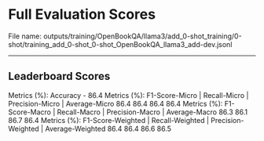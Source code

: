 # Full Evaluation Scores

File name: outputs/training/OpenBookQA/llama3/add_0-shot_training/0-shot/training_add_0-shot_0-shot_OpenBookQA_llama3_add-dev.jsonl


---

## Leaderboard Scores

Metrics (%): Accuracy - 86.4
Metrics (%): F1-Score-Micro | Recall-Micro | Precision-Micro | Average-Micro
                86.4        86.4          86.4        86.4
Metrics (%): F1-Score-Macro | Recall-Macro | Precision-Macro | Average-Macro
                86.3        86.1          86.7        86.4
Metrics (%): F1-Score-Weighted | Recall-Weighted | Precision-Weighted | Average-Weighted
                86.4        86.4          86.6        86.5
